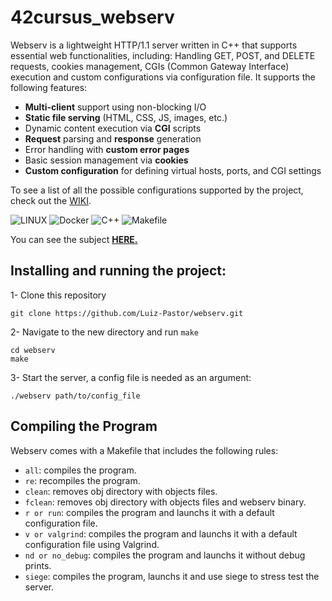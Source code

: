 # 42cursus_webserv

Webserv is a lightweight HTTP/1.1 server written in C++ that supports essential web functionalities, including: Handling GET, POST, and DELETE requests, cookies management, CGIs (Common Gateway Interface) execution and custom configurations via configuration file. It supports the following features:
- **Multi-client** support using non-blocking I/O
- **Static file serving** (HTML, CSS, JS, images, etc.)
- Dynamic content execution via **CGI** scripts
- **Request** parsing and **response** generation
- Error handling with **custom error pages**
- Basic session management via **cookies**
- **Custom configuration** for defining virtual hosts, ports, and CGI settings

To see a list of all the possible configurations supported by the project, check out the [WIKI](https://github.com/Luiz-Pastor/webserv/wiki/Configuration-File-and-Supported-Directives).

![LINUX](https://img.shields.io/badge/Linux-a?style=for-the-badge&logo=linux&color=grey)
![Docker](https://img.shields.io/badge/Docker-20232A?style=for-the-badge&logo=docker&color=b7e6ff)
![C++](https://img.shields.io/badge/C++-a?style=for-the-badge&logo=C%2B%2B&color=purple)
![Makefile](https://img.shields.io/badge/Makefile-a?style=for-the-badge&logo=monster&logoColor=orange&color=ffc56f)

You can see the subject [**HERE.**](https://github.com/MGuardia10/42cursus/blob/main/subjects/en/webserver_subject_en.pdf)

## Installing and running the project:

1- Clone this repository
	
	git clone https://github.com/Luiz-Pastor/webserv.git
2- Navigate to the new directory and run `make`
	
	cd webserv
   	make
3- Start the server, a config file is needed as an argument:

	./webserv path/to/config_file

## Compiling the Program
Webserv comes with a Makefile that includes the following rules:

- `all`: compiles the program.
- `re`: recompiles the program.
- `clean`: removes obj directory with objects files.
- `fclean`: removes obj directory with objects files and webserv binary.
- `r or run`: compiles the program and launchs it with a default configuration file.
- `v or valgrind`: compiles the program and launchs it with a default configuration file using Valgrind.
- `nd or no_debug`: compiles the program and launchs it without debug prints.
- `siege`: compiles the program, launchs it and use siege to stress test the server.
